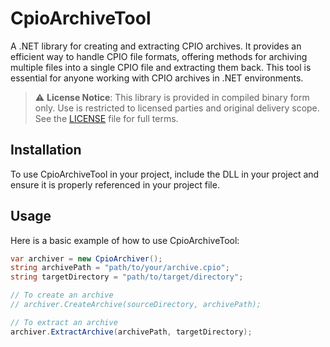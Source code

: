 # CpioArchiveTool
A .NET library for creating and extracting CPIO archives. It provides an efficient way to handle CPIO file formats, offering methods for archiving multiple files into a single CPIO file and extracting them back. This tool is essential for anyone working with CPIO archives in .NET environments.

> ⚠️ **License Notice**: This library is provided in compiled binary form only. Use is restricted to licensed parties and original delivery scope. See the [LICENSE](LICENSE) file for full terms.

## Installation
To use CpioArchiveTool in your project, include the DLL in your project and ensure it is properly referenced in your project file.

## Usage
Here is a basic example of how to use CpioArchiveTool:

```csharp
var archiver = new CpioArchiver();
string archivePath = "path/to/your/archive.cpio";
string targetDirectory = "path/to/target/directory";

// To create an archive
// archiver.CreateArchive(sourceDirectory, archivePath);

// To extract an archive
archiver.ExtractArchive(archivePath, targetDirectory);
